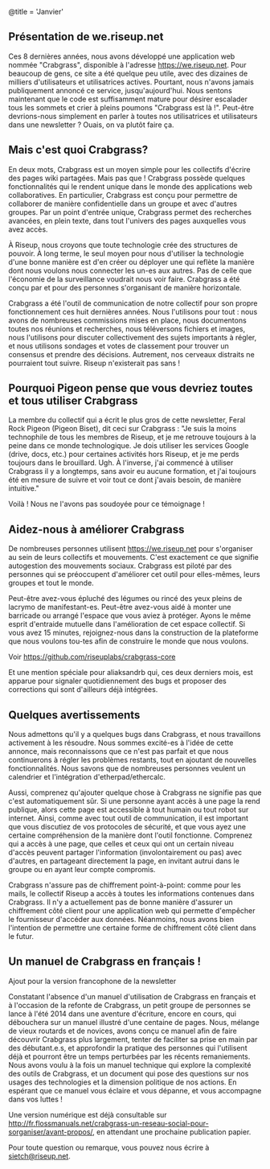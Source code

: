 @title = 'Janvier'

Présentation de we.riseup.net
-----------------------------------------------------------

Ces 8 dernières années, nous avons développé une application web nommée "Crabgrass", disponible à l'adresse https://we.riseup.net. Pour beaucoup de gens, ce site a été quelque peu utile, avec des dizaines de milliers d'utilisateurs et utilisatrices actives. Pourtant, nous n'avons jamais publiquement annoncé ce service, jusqu'aujourd'hui. Nous sentons maintenant que le code est suffisamment mature pour désirer escalader tous les sommets et crier à pleins poumons "Crabgrass est là !". Peut-être devrions-nous simplement en parler à toutes nos utilisatrices et utilisateurs dans une newsletter ? Ouais, on va plutôt faire ça.

Mais c'est quoi Crabgrass?
-----------------------------------------------------------

En deux mots, Crabgrass est un moyen simple pour les collectifs d'écrire des pages wiki partagées. Mais pas que ! Crabgrass possède quelques fonctionnalités qui le rendent unique dans le monde des applications web collaboratives. En particulier, Crabgrass est conçu pour permettre de collaborer de manière confidentielle dans un groupe et avec d'autres groupes. Par un point d'entrée unique, Crabgrass permet des recherches avancées, en plein texte, dans tout l'univers des pages auxquelles vous avez accès.

À Riseup, nous croyons que toute technologie crée des structures de pouvoir. À long terme, le seul moyen pour nous d'utiliser la technologie d'une bonne manière est d'en créer ou déployer une qui reflète la manière dont nous voulons nous connecter les un-es aux autres. Pas de celle que l'économie de la surveillance voudrait nous voir faire. Crabgrass a été conçu par et pour des personnes s'organisant de manière horizontale.

Crabgrass a été l'outil de communication de notre collectif pour son propre fonctionnement ces huit dernières années. Nous l'utilisons pour tout : nous avons de nombreuses commissions mises en place, nous documentons toutes nos réunions et recherches, nous téléversons fichiers et images, nous l'utilisons pour discuter collectivement des sujets importants à régler, et nous utilisons sondages et votes de classement pour trouver un consensus et prendre des décisions. Autrement, nos cerveaux distraits ne pourraient tout suivre. Riseup n'existerait pas sans !

Pourquoi Pigeon pense que vous devriez toutes
et tous utiliser Crabgrass
-----------------------------------------------------------

La membre du collectif qui a écrit le plus gros de cette newsletter, Feral Rock Pigeon (Pigeon Biset), dit ceci sur Crabgrass : "Je suis la moins technophile de tous les membres de Riseup, et je me retrouve toujours à la peine dans ce monde technologique. Je dois utiliser les services Google (drive, docs, etc.) pour certaines activités hors Riseup, et je me perds toujours dans le brouillard. Ugh. À l'inverse, j'ai commencé à utiliser Crabgrass il y a longtemps, sans avoir eu aucune formation, et j'ai toujours été en mesure de suivre et voir tout ce dont j'avais besoin, de manière intuitive."

Voilà ! Nous ne l'avons pas soudoyée pour ce témoignage !

Aidez-nous à améliorer Crabgrass
-----------------------------------------------------------

De nombreuses personnes utilisent https://we.riseup.net pour s'organiser au sein de leurs collectifs et mouvements. C'est exactement ce que signifie autogestion des mouvements sociaux. Crabgrass est piloté par des personnes qui se préoccupent d'améliorer cet outil pour elles-mêmes, leurs groupes et tout le monde.

Peut-être avez-vous épluché des légumes ou rincé des yeux pleins de lacrymo de manifestant-es. Peut-être avez-vous aidé à monter une barricade ou arrangé l'espace que vous aviez à protéger. Ayons le même esprit d'entraide mutuelle dans l'amélioration de cet espace collectif. Si vous avez 15 minutes, rejoignez-nous dans la construction de la plateforme que nous voulons tou-tes afin de construire le monde que nous voulons.

Voir https://github.com/riseuplabs/crabgrass-core

Et une mention spéciale pour aliaksandrb qui, ces deux derniers mois, est apparue pour signaler quotidiennement des bugs et proposer des corrections qui sont d'ailleurs déjà intégrées.

Quelques avertissements
-----------------------------------------------------------

Nous admettons qu'il y a quelques bugs dans Crabgrass, et nous travaillons activement à les résoudre. Nous sommes excité-es à l'idée de cette annonce, mais reconnaissons que ce n'est pas parfait et que nous continuerons à régler les problèmes restants, tout en ajoutant de nouvelles fonctionnalités. Nous savons que de nombreuses personnes veulent un calendrier et l'intégration d'etherpad/ethercalc.

Aussi, comprenez qu'ajouter quelque chose à Crabgrass ne signifie pas que c'est automatiquement sûr. Si une personne ayant accès à une page la rend publique, alors cette page est accessible à tout humain ou tout robot sur internet. Ainsi, comme avec tout outil de communication, il est important que vous discutiez de vos protocoles de sécurité, et que vous ayez une certaine compréhension de la manière dont l'outil fonctionne. Comprenez qui a accès à une page, que celles et ceux qui ont un certain niveau d'accès peuvent partager l'information (involontairement ou pas) avec d'autres, en partageant directement la page, en invitant autrui dans le groupe ou en ayant leur compte compromis.

Crabgrass n'assure pas de chiffrement point-à-point: comme pour les mails, le collectif Riseup a accès à toutes les informations contenues dans Crabgrass. Il n'y a actuellement pas de bonne manière d'assurer un chiffrement côté client pour une application web qui permette d'empêcher le fournisseur d'accéder aux données. Néanmoins, nous avons bien l'intention de permettre une certaine forme de chiffrement côté client dans le futur.

Un manuel de Crabgrass en français !
-----------------------------------------------------------

Ajout pour la version francophone de la newsletter

Constatant l'absence d'un manuel d'utilisation de Crabgrass en français et à l'occasion de la refonte de Crabgrass, un petit groupe de personnes se lance à l'été 2014 dans une aventure d'écriture, encore en cours, qui débouchera sur un manuel illustré d'une centaine de pages. Nous, mélange de vieux routards et de novices, avons conçu ce manuel afin de faire découvrir Crabgrass plus largement, tenter de faciliter sa prise en main par des débutant.e.s, et approfondir la pratique des personnes qui l'utilisent déjà et pourront être un temps perturbées par les récents remaniements. Nous avons voulu à la fois un manuel technique qui explore la complexité des outils de Crabgrass, et un document qui pose des questions sur nos usages des technologies et la dimension politique de nos actions. En espérant que ce manuel vous éclaire et vous dépanne, et vous accompagne dans vos luttes !

Une version numérique est déjà consultable sur http://fr.flossmanuals.net/crabgrass-un-reseau-social-pour-sorganiser/avant-propos/, en attendant une prochaine publication papier.

Pour toute question ou remarque, vous pouvez nous écrire à sietch@riseup.net.
